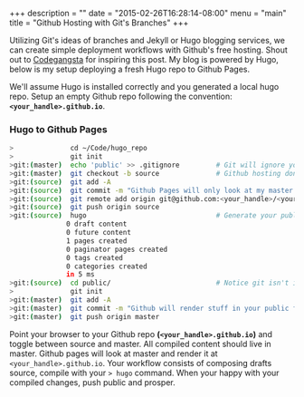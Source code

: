 +++
description = ""
date = "2015-02-26T16:28:14-08:00"
menu = "main"
title = "Github Hosting with Git's Branches"
+++

Utilizing Git's ideas of branches and Jekyll or Hugo blogging services, we can create simple deployment workflows with Github's free hosting. Shout out to [Codegangsta](https://github.com/codegangsta) for inspiring this post. My blog is powered by Hugo, below is my setup deploying a fresh Hugo repo to Github Pages.

We'll assume Hugo is installed correctly and you generated a local hugo repo. Setup an empty Github repo following the convention: **`<your_handle>.github.io`**.  

### Hugo to Github Pages
``` bash
>              cd ~/Code/hugo_repo 
>              git init
>git:(master)  echo 'public' >> .gitignore         # Git will ignore your public folder.
>git:(master)  git checkout -b source              # Github hosting don't care about our source code (aka source branch). It only cares about public facing content.
>git:(source)  git add -A  
>git:(source)  git commit -m "Github Pages will only look at my master branch anyways"
>git:(source)  git remote add origin git@github.com:<your_handle>/<your_handle>.github.io.git
>git:(source)  git push origin source 
>git:(source)  hugo                                # Generate your public folder.
              0 draft content
              0 future content
              1 pages created
              0 paginator pages created
              0 tags created
              0 categories created
              in 5 ms
>git:(source)  cd public/                          # Notice git isn't initialized here.
>              git init
>git:(master)  git add -A
>git:(master)  git commit -m "Github will render stuff in your public folder"
>git:(master)  git push origin master
```

Point your browser to your Github repo **(`<your_handle>.github.io`)** and toggle between source and master. All compiled content should live in master. Github pages will look at master and render it at `<your_handle>.github.io`. Your workflow consists of composing drafts source, compile with your `> hugo` command. When your happy with your compiled changes, push public and prosper.
